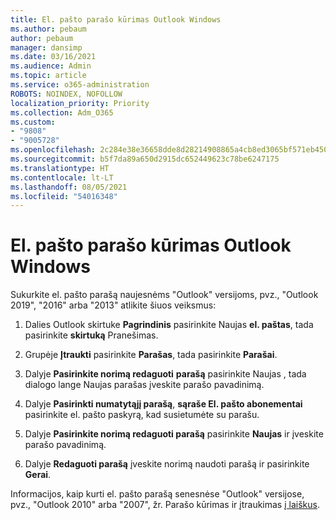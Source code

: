 ```yaml
---
title: El. pašto parašo kūrimas Outlook Windows
ms.author: pebaum
author: pebaum
manager: dansimp
ms.date: 03/16/2021
ms.audience: Admin
ms.topic: article
ms.service: o365-administration
ROBOTS: NOINDEX, NOFOLLOW
localization_priority: Priority
ms.collection: Adm_O365
ms.custom:
- "9808"
- "9005728"
ms.openlocfilehash: 2c284e38e36658dde8d28214908865a4cb8ed3065bf571eb450ce540b9207cd2
ms.sourcegitcommit: b5f7da89a650d2915dc652449623c78be6247175
ms.translationtype: HT
ms.contentlocale: lt-LT
ms.lasthandoff: 08/05/2021
ms.locfileid: "54016348"
---
```

# <a name="create-an-email-signature-in-outlook-for-windows"></a>El. pašto parašo kūrimas Outlook Windows

Sukurkite el. pašto parašą naujesnėms "Outlook" versijoms, pvz., "Outlook 2019", "2016" arba "2013" atlikite šiuos veiksmus:

1. Dalies Outlook skirtuke **Pagrindinis** pasirinkite Naujas **el. paštas**, tada pasirinkite **skirtuką** Pranešimas.

1. Grupėje **Įtraukti** pasirinkite **Parašas**, tada pasirinkite **Parašai**.

1. Dalyje **Pasirinkite norimą redaguoti** **parašą** pasirinkite  Naujas , tada dialogo lange Naujas parašas įveskite parašo pavadinimą.

1. Dalyje **Pasirinkti numatytąjį parašą**, **sąraše El. pašto abonementai** pasirinkite el. pašto paskyrą, kad susietumėte su parašu.

1. Dalyje **Pasirinkite norimą redaguoti parašą** pasirinkite **Naujas** ir įveskite parašo pavadinimą.

1. Dalyje **Redaguoti parašą** įveskite norimą naudoti parašą ir pasirinkite **Gerai**.

Informacijos, kaip kurti el. pašto parašą senesnėse "Outlook" versijose, pvz., "Outlook 2010" arba "2007", žr. Parašo kūrimas ir įtraukimas [į laiškus](https://support.microsoft.com/office/8ee5d4f4-68fd-464a-a1c1-0e1c80bb27f2#ID0EAADAAA=Office_2007_-_2010).

